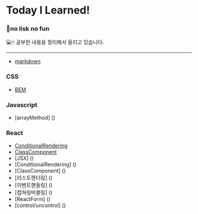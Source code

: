 # Today I Learned!
 ### 🏹no lisk no fun
 
💻🖱 공부한 내용을 정리해서 올리고 있습니다.

---
* [markdown](https://github.com/chaewon0128/til/blob/main/markdown.md)

### CSS
* [BEM](https://github.com/chaewon0128/til/blob/main/bem.md)


### Javascript
* [arrayMethod] ()
### React
* [ConditionalRendering](https://github.com/chaewon0128/til/blob/main/conditiondalRendering.js)
* [ClassComponent](https://github.com/chaewon0128/til/blob/main/classComponent.js)
* [JSX] ()
* [ConditionalRendering] ()
* [ClassComponent] ()
* [리스트렌더링] ()
* [이벤트핸들링] ()
* [캡쳐링버블링] ()
* [ReactForm] ()
* [control/uncontrol] ()

